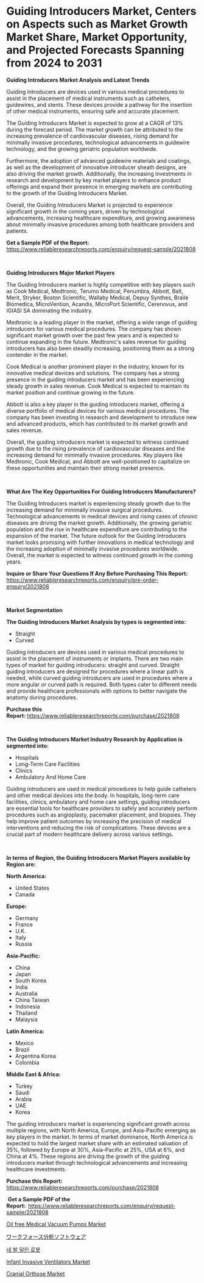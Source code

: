 <p><h1>Guiding Introducers Market, Centers on Aspects such as Market Growth Market Share, Market Opportunity, and Projected Forecasts Spanning from 2024 to 2031</h1></p><p><strong>Guiding Introducers Market Analysis and Latest Trends</strong></p>
<p><p>Guiding introducers are devices used in various medical procedures to assist in the placement of medical instruments such as catheters, guidewires, and stents. These devices provide a pathway for the insertion of other medical instruments, ensuring safe and accurate placement.</p><p>The Guiding Introducers Market is expected to grow at a CAGR of 13% during the forecast period. The market growth can be attributed to the increasing prevalence of cardiovascular diseases, rising demand for minimally invasive procedures, technological advancements in guidewire technology, and the growing geriatric population worldwide.</p><p>Furthermore, the adoption of advanced guidewire materials and coatings, as well as the development of innovative introducer sheath designs, are also driving the market growth. Additionally, the increasing investments in research and development by key market players to enhance product offerings and expand their presence in emerging markets are contributing to the growth of the Guiding Introducers Market.</p><p>Overall, the Guiding Introducers Market is projected to experience significant growth in the coming years, driven by technological advancements, increasing healthcare expenditure, and growing awareness about minimally invasive procedures among both healthcare providers and patients.</p></p>
<p><strong>Get a Sample PDF of the Report:&nbsp;</strong> <a href="https://www.reliableresearchreports.com/enquiry/request-sample/2021808">https://www.reliableresearchreports.com/enquiry/request-sample/2021808</a></p>
<p>&nbsp;</p>
<p><strong>Guiding Introducers Major Market Players</strong></p>
<p><p>The Guiding Introducers market is highly competitive with key players such as Cook Medical, Medtronic, Terumo Medical, Penumbra, Abbott, Balt, Merit, Stryker, Boston Scientific, Wallaby Medical, Depuy Synthes, Braile Biomedica, MicroVention, Acandis, MicroPort Scientific, Cerenovus, and IGIASI SA dominating the industry.</p><p>Medtronic is a leading player in the market, offering a wide range of guiding introducers for various medical procedures. The company has shown significant market growth over the past few years and is expected to continue expanding in the future. Medtronic's sales revenue for guiding introducers has also been steadily increasing, positioning them as a strong contender in the market.</p><p>Cook Medical is another prominent player in the industry, known for its innovative medical devices and solutions. The company has a strong presence in the guiding introducers market and has been experiencing steady growth in sales revenue. Cook Medical is expected to maintain its market position and continue growing in the future.</p><p>Abbott is also a key player in the guiding introducers market, offering a diverse portfolio of medical devices for various medical procedures. The company has been investing in research and development to introduce new and advanced products, which has contributed to its market growth and sales revenue.</p><p>Overall, the guiding introducers market is expected to witness continued growth due to the rising prevalence of cardiovascular diseases and the increasing demand for minimally invasive procedures. Key players like Medtronic, Cook Medical, and Abbott are well-positioned to capitalize on these opportunities and maintain their strong market presence.</p></p>
<p>&nbsp;</p>
<p><strong>What Are The Key Opportunities For Guiding Introducers Manufacturers?</strong></p>
<p><p>The Guiding Introducers market is experiencing steady growth due to the increasing demand for minimally invasive surgical procedures. Technological advancements in medical devices and rising cases of chronic diseases are driving the market growth. Additionally, the growing geriatric population and the rise in healthcare expenditure are contributing to the expansion of the market. The future outlook for the Guiding Introducers market looks promising with further innovations in medical technology and the increasing adoption of minimally invasive procedures worldwide. Overall, the market is expected to witness continued growth in the coming years.</p></p>
<p><strong>Inquire or Share Your Questions If Any Before Purchasing This Report:</strong> <a href="https://www.reliableresearchreports.com/enquiry/pre-order-enquiry/2021808">https://www.reliableresearchreports.com/enquiry/pre-order-enquiry/2021808</a></p>
<p>&nbsp;</p>
<p><strong>Market Segmentation</strong></p>
<p><strong>The Guiding Introducers Market Analysis by types is segmented into:</strong></p>
<p><ul><li>Straight</li><li>Curved</li></ul></p>
<p><p>Guiding introducers are devices used in various medical procedures to assist in the placement of instruments or implants. There are two main types of market for guiding introducers: straight and curved. Straight guiding introducers are designed for procedures where a linear path is needed, while curved guiding introducers are used in procedures where a more angular or curved path is required. Both types cater to different needs and provide healthcare professionals with options to better navigate the anatomy during procedures.</p></p>
<p><strong>Purchase this Report:&nbsp;</strong><a href="https://www.reliableresearchreports.com/purchase/2021808">https://www.reliableresearchreports.com/purchase/2021808</a></p>
<p>&nbsp;</p>
<p><strong>The Guiding Introducers Market Industry Research by Application is segmented into:</strong></p>
<p><ul><li>Hospitals</li><li>Long-Term Care Facilities</li><li>Clinics</li><li>Ambulatory And Home Care</li></ul></p>
<p><p>Guiding introducers are used in medical procedures to help guide catheters and other medical devices into the body. In hospitals, long-term care facilities, clinics, ambulatory and home care settings, guiding introducers are essential tools for healthcare providers to safely and accurately perform procedures such as angioplasty, pacemaker placement, and biopsies. They help improve patient outcomes by increasing the precision of medical interventions and reducing the risk of complications. These devices are a crucial part of modern healthcare delivery across various settings.</p></p>
<p>&nbsp;</p>
<p><strong>In terms of Region, the Guiding Introducers Market Players available by Region are:</strong></p>
<p>
    <p> <strong> North America: </strong>
        <ul>
            <li>United States</li>
            <li>Canada</li>
        </ul>
        </p> 
    <p> <strong> Europe: </strong>
        <ul>
            <li>Germany</li>
            <li>France</li>
            <li>U.K.</li>
            <li>Italy</li>
            <li>Russia</li>
        </ul>
        </p> 
    <p> <strong> Asia-Pacific: </strong>
        <ul>
            <li>China</li>
            <li>Japan</li>
            <li>South Korea</li>
            <li>India</li>
            <li>Australia</li>
            <li>China Taiwan</li>
            <li>Indonesia</li>
            <li>Thailand</li>
            <li>Malaysia</li>
        </ul>
        </p> 
    <p> <strong> Latin America: </strong>
        <ul>
            <li>Mexico</li>
            <li>Brazil</li>
            <li>Argentina Korea</li>
            <li>Colombia</li>
        </ul>
        </p> 
    <p> <strong> Middle East & Africa: </strong>
        <ul>
            <li>Turkey</li>
            <li>Saudi</li>
            <li>Arabia</li>
            <li>UAE</li>
            <li>Korea</li>
        </ul>
    </p>
    </p>
<p><p>The guiding introducers market is experiencing significant growth across multiple regions, with North America, Europe, and Asia-Pacific emerging as key players in the market. In terms of market dominance, North America is expected to hold the largest market share with an estimated valuation of 35%, followed by Europe at 30%, Asia-Pacific at 25%, USA at 6%, and China at 4%. These regions are driving the growth of the guiding introducers market through technological advancements and increasing healthcare investments.</p></p>
<p><strong>Purchase this Report: </strong><a href="https://www.reliableresearchreports.com/purchase/2021808">https://www.reliableresearchreports.com/purchase/2021808</a></p>
<p>&nbsp;<strong>Get a Sample PDF of the Report:&nbsp;&nbsp;</strong><a href="https://www.reliableresearchreports.com/enquiry/request-sample/2021808">https://www.reliableresearchreports.com/enquiry/request-sample/2021808</a></p>
<p><strong></strong></p>
<p><p><a href="https://github.com/nathandecarvalho/Market-Research-Report-List-2/blob/main/oil-free-medical-vacuum-pumps-market.md">Oil free Medical Vacuum Pumps Market</a></p><p><a href="https://medium.com/@ms2501905/%E5%8A%B4%E5%83%8D%E5%8A%9B%E5%88%86%E6%9E%90%E3%82%BD%E3%83%95%E3%83%88%E3%82%A6%E3%82%A7%E3%82%A2%E5%B8%82%E5%A0%B4-%E5%8B%95%E5%90%91-%E4%BA%88%E6%B8%AC-2031%E5%B9%B4%E3%81%BE%E3%81%A7%E3%81%AE%E7%AB%B6%E4%BA%89%E5%88%86%E6%9E%90-3ff3c732b2dc">ワークフォース分析ソフトウェア</a></p><p><a href="https://medium.com/@akhooha50888/%EC%82%AC%EA%B0%81-%EB%A1%9C%EB%B4%87-%EC%8B%9C%EC%9E%A5-%EC%A1%B0%EC%82%AC-%EB%B3%B4%EA%B3%A0%EC%84%9C-2024%EB%85%84%EB%B6%80%ED%84%B0-2031%EB%85%84%EA%B9%8C%EC%A7%80%EC%9D%98-%EC%97%AD%EC%82%AC-%EB%B0%8F-%EC%98%88%EC%B8%A1-48fbe24a6907">네 발 달린 로봇</a></p><p><a href="https://github.com/kosella/Market-Research-Report-List-2/blob/main/infant-invasive-ventilators-market.md">Infant Invasive Ventilators Market</a></p><p><a href="https://cute-banjo-8ca.notion.site/Global-Cranial-Orthose-Market-Size-and-Market-Trends-Insights-and-Projections-from-2024-to-2031-6a518373c1e342f89e8ef802835b844a">Cranial Orthose Market</a></p></p>